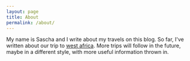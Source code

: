 ```yaml
---
layout: page
title: About
permalink: /about/
---
```

My name is Sascha and I write about my travels on this blog.
So far, I've written about our trip to [west africa]({{site.baseurl}}/west-africa-2015).
More trips will follow in the future, maybe in a different style, with more useful information thrown in.

<!-- You can find the source code for the Jekyll new theme at: [github.com/jglovier/jekyll&#45;new](https://github.com/jglovier/jekyll&#45;new) -->
